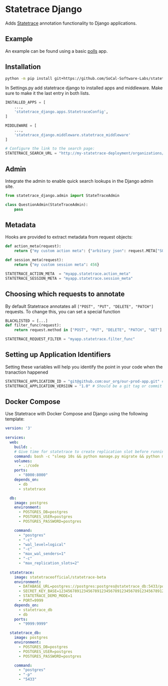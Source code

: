 # Statetrace Django

Adds [Statetrace](https://statetrace.com) annotation functionality to Django applications.

## Example

An example can be found using a basic [polls](https://github.com/SoCal-Software-Labs/statetrace-example-django) app.

## Installation

```bash
python -m pip install git+https://github.com/SoCal-Software-Labs/statetrace_django
```

In Settings.py add statetrace django to installed apps and middleware. Make sure to make it the last entry in both lists.


```python
INSTALLED_APPS = [
    ...,
    'statetrace_django.apps.StatetraceConfig',
]

MIDDLEWARE = [
    ...,
    'statetrace_django.middleware.statetrace_middleware'
]

# Configure the link to the search page:
STATETRACE_SEARCH_URL = "http://my-statetrace-deployment/organizations/1/environments/1/frames?database_id=1"

```

## Admin

Integrate the admin to enable quick search lookups in the Django admin site.

```python
from statetrace_django.admin import StateTraceAdmin

class QuestionAdmin(StateTraceAdmin):
    pass
```

## Metadata

Hooks are provided to extract metadata from request objects:


```python
def action_meta(request):
    return {"my custom action meta": {"arbitary json": request.META["SOME_META"]}}

def session_meta(request):
    return {"my custom session meta": 456}

```

```python
STATETRACE_ACTION_META  = "myapp.statetrace.action_meta"
STATETRACE_SESSION_META = "myapp.statetrace.session_meta"
```


## Choosing which requests to annotate

By default Statetrace annotates all `["POST", "PUT", "DELETE", "PATCH"]` requests. To change this, you can set a special function

```python
BLACKLISTED = [...]
def filter_func(request):
    return request.method in ["POST", "PUT", "DELETE", "PATCH", "GET"] and request.url not in BLACKLISTED

```


```python
STATETRACE_REQUEST_FILTER = "myapp.statetrace.filter_func"
```


## Setting up Application Identifiers
Setting these variables will help you identify the point in your code when the tranaction happened

```python
STATETRACE_APPLICATION_ID = "git@github.com:our_org/our-prod-app.git" # Identify the code base
STATETRACE_APPLICATION_VERSION = "1.0" # Should be a git tag or commit to identify the point in code
```


## Docker Compose

Use Statetrace with Docker Compose and Django using the following template:

```yaml
version: '3'
    
services:
  web:
    build: .
    # Give time for statetrace to create replication slot before running migrations
    command: bash -c "sleep 10s && python manage.py migrate && python manage.py runserver 0.0.0.0:8000"
    volumes:
      - .:/code
    ports:
      - "8000:8000"
    depends_on:
      - db
      - statetrace

  db:
    image: postgres
    environment:
      - POSTGRES_DB=postgres
      - POSTGRES_USER=postgres
      - POSTGRES_PASSWORD=postgres

    command:
      - "postgres"
      - "-c"
      - "wal_level=logical"
      - "-c"
      - "max_wal_senders=1"
      - "-c"
      - "max_replication_slots=2"
  
  statetrace:
    image: statetraceofficial/statetrace-beta
    environment:
      - DATABASE_URL=postgres://postgres:postgres@statetrace_db:5433/postgres
      - SECRET_KEY_BASE=123456789123456789123456789123456789123456789123456789123456789123456789
      - STATETRACE_DEMO_MODE=1
      - PORT=9999
    depends_on:
      - statetrace_db
      - db
    ports:
      - "9999:9999"

  statetrace_db:
    image: postgres
    environment:
      - POSTGRES_DB=postgres
      - POSTGRES_USER=postgres
      - POSTGRES_PASSWORD=postgres

    command:
      - "postgres"
      - "-p"
      - "5433"
  
  
```
